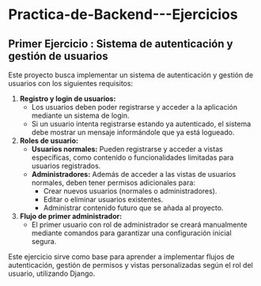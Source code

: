 # Practica-de-Backend---Ejercicios

## Primer Ejercicio : Sistema de autenticación y gestión de usuarios

Este proyecto busca implementar un sistema de autenticación y gestión de usuarios con los siguientes requisitos:

1. **Registro y login de usuarios:**
    * Los usuarios deben poder registrarse y acceder a la aplicación mediante un sistema de login.
    * Si un usuario intenta registrarse estando ya autenticado, el sistema debe mostrar un mensaje informándole que ya está logueado.
2. **Roles de usuario:**
    * **Usuarios normales:** Pueden registrarse y acceder a vistas específicas, como contenido o funcionalidades limitadas para usuarios registrados.
    * **Administradores:** Además de acceder a las vistas de usuarios normales, deben tener permisos adicionales para:
      * Crear nuevos usuarios (normales o administradores).
      * Editar o eliminar usuarios existentes.
      * Administrar contenido futuro que se añada al proyecto.
3. **Flujo de primer administrador:**
    * El primer usuario con rol de administrador se creará manualmente mediante comandos para garantizar una configuración inicial segura.

Este ejercicio sirve como base para aprender a implementar flujos de autenticación, gestión de permisos y vistas personalizadas según el rol del usuario, utilizando Django.
